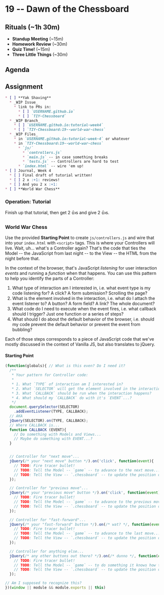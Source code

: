 # 19 -- Dawn of the Chessboard

## Rituals (~1h 30m)

* **Standup Meeting** (~15m)
* **Homework Review** (~30m)
* **Quiz Time!** (~15m)
* **Three Little Things** (~30m)

## Agenda

## Assignment

```markdown
* [ ] **Yak Shaving**
  * _WIP Issue_
    * link to PRs in:
      * [ ] `USERNAME.github.io`
      * [ ] `TIY-Chessboard`
  * _WIP Branch_
    * [ ] `USERNAME.github.io:tutorial-week4`
    * [ ] `TIY-Chessboard:19--world-war-chess`
  * _WIP Files_
    * in `USERNAME.github.io:tutorial-week-4` or whatever
    * in `TIY-Chessboard:19--world-war-chess`
      * `js/`
        * `controllers.js`
        * `main.js` -- in case something breaks
        * `tests.js` -- Controllers are hard to test
      * `index.html` -- wire 'em up!
* [ ] Journal, Week 4
  * [ ] Final draft of tutorial written!
  * [ ] 2 x :+1: reviews!
  * [ ] And you 2 x :+1:
* [ ] **World War Chess**
```

### Operation: Tutorial

Finish up that tutorial, then get 2 :+1:s and give 2 :+1:s.

### World War Chess

Use the provided **Starting Point** to create `js/controllers.js` and wire that into your `index.html` with `<script>` tags. This is where your Controllers will live. Wait, uh... what's a Controller again? That's the code that ties the Model -- the JavaScript from last night -- to the View -- the HTML from the night before that.

In the context of the browser, that's JavaScript _listening_ for user interaction _events_ and running a _function_ when that happens. You can use this pattern to help you identify the parts of a Controller:

1. What type of interaction am I interested in, i.e. what event type is my code listening for? A click? A form submission? Scrolling the page?
1. What is the element involved in the interaction, i.e. what do I attach the event listener to? A button? A form field? A link? The whole document?
1. What code do I need to execute when the event fires, i.e. what callback should I trigger? Just one function or a series of steps?
1. What should I do about the default behavior of the browser, i.e. should my code prevent the default behavior or prevent the event from bubbling?

Each of those steps corresponds to a piece of JavaScript code that we've mostly discussed in the context of Vanilla JS, but also translates to jQuery.

#### Starting Point

```javascript
(function(globals){ // What is this even? Do I need it?
  /**
   * Your pattern for Controller code:
   *
   * 1. What `TYPE` of interaction am I interested in?
   * 2. What `SELECTOR` will get the element involved in the interaction?
   * 3. What `CALLBACK` should be run when the interaction happens?
   * 4. What should my `CALLBACK` do with it's `EVENT`...?
   */
  document.querySelector(SELECTOR)
    .addEventListener(TYPE, CALLBACK);
  // AKA
  jQuery(SELECTOR).on(TYPE, CALLBACK);
  // Where CALLBACK is...
  function CALLBACK (EVENT){
    // Do something with Models and Views...
    // Maybe do something with EVENT...?
  }


  // Controller for "next move"...
  jQuery(/* your "next move" button */).on('click', function(event){
    // TODO: Fire tracer bullet!
    // TODO: Tell the Model -- `game` -- to advance to the next move...
    // TODO: Tell the View -- `.chessboard` -- to update the position of the pieces based on `game.board()`
  });

  // Controller for "previous move"...
  jQuery(/* your "previous move" button */).on('click', function(event){
    // TODO: Fire tracer bullet!
    // TODO: Tell the Model -- `game` -- to advance to the previous move...
    // TODO: Tell the View -- `.chessboard` -- to update the position of the pieces based on `game.board()`
  });

  // Controller for "fast-forward"...
  jQuery(/* your "fast-forward" button */).on(/* wat? */, function(event){
    // TODO: Fire tracer bullet!
    // TODO: Tell the Model -- `game` -- to advance to the last move...
    // TODO: Tell the View -- `.chessboard` -- to update the position of the pieces based on `game.board()`
  });

  // Controller for anything else...
  jQuery(/* any other buttons out there? */).on(/* dunno */, function(event){
    // TODO: Fire tracer bullet!
    // TODO: Tell the Model -- `game` -- to do something it knows how to do...
    // TODO: Tell the View -- `.chessboard` -- to update the position of the pieces based on `game.board()`
  });

// Am I supposed to recognize this?
})(window || module && module.exports || this)
```
